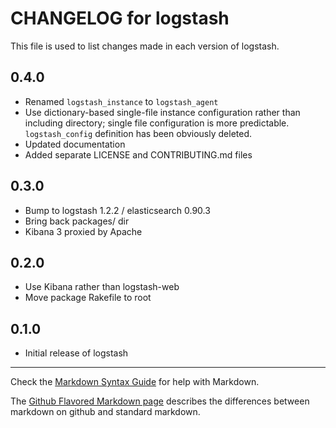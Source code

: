 CHANGELOG for logstash
======================

This file is used to list changes made in each version of logstash.

0.4.0
-----

* Renamed `logstash_instance` to `logstash_agent`
* Use dictionary-based single-file instance configuration rather than including
  directory; single file configuration is more
  predictable. `logstash_config` definition has been obviously
  deleted.
* Updated documentation
* Added separate LICENSE and CONTRIBUTING.md files

0.3.0
-----

* Bump to logstash 1.2.2 / elasticsearch 0.90.3
* Bring back packages/ dir
* Kibana 3 proxied by Apache

0.2.0
-----

* Use Kibana rather than logstash-web
* Move package Rakefile to root

0.1.0
-----

* Initial release of logstash

- - -
Check the [Markdown Syntax Guide](http://daringfireball.net/projects/markdown/syntax) for help with Markdown.

The [Github Flavored Markdown page](http://github.github.com/github-flavored-markdown/) describes the differences between markdown on github and standard markdown.
